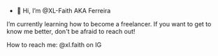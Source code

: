 - 👋 Hi, I’m @XL-Faith AKA Ferreira
 
 I’m currently learning how to become a freelancer. If you want to get to know me better, don't be afraid to reach out! 
 
 How to reach me: @xl.faith on IG


